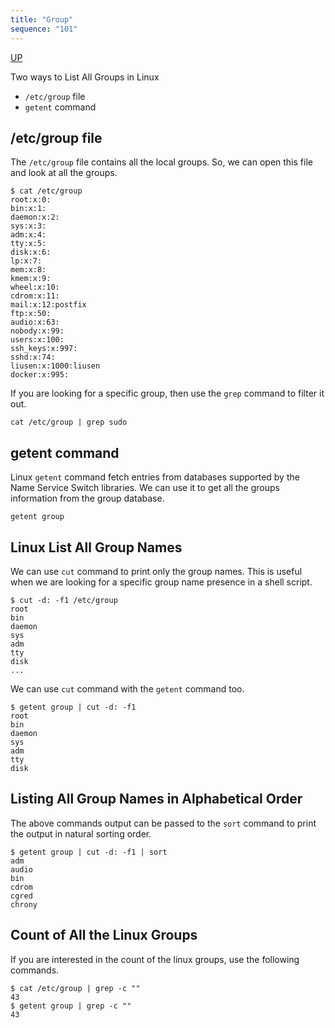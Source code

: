 ```yaml
---
title: "Group"
sequence: "101"
---
```


[UP](/linux.html)


Two ways to List All Groups in Linux

- `/etc/group` file
- `getent` command

## /etc/group file

The `/etc/group` file contains all the local groups.
So, we can open this file and look at all the groups.

```text
$ cat /etc/group
root:x:0:
bin:x:1:
daemon:x:2:
sys:x:3:
adm:x:4:
tty:x:5:
disk:x:6:
lp:x:7:
mem:x:8:
kmem:x:9:
wheel:x:10:
cdrom:x:11:
mail:x:12:postfix
ftp:x:50:
audio:x:63:
nobody:x:99:
users:x:100:
ssh_keys:x:997:
sshd:x:74:
liusen:x:1000:liusen
docker:x:995:
```

If you are looking for a specific group, then use the `grep` command to filter it out.

```text
cat /etc/group | grep sudo
```

## getent command

Linux `getent` command fetch entries from databases supported by the Name Service Switch libraries.
We can use it to get all the groups information from the group database.

```text
getent group
```

## Linux List All Group Names

We can use `cut` command to print only the group names.
This is useful when we are looking for a specific group name presence in a shell script.

```text
$ cut -d: -f1 /etc/group
root
bin
daemon
sys
adm
tty
disk
...
```

We can use `cut` command with the `getent` command too.

```text
$ getent group | cut -d: -f1
root
bin
daemon
sys
adm
tty
disk
```

## Listing All Group Names in Alphabetical Order

The above commands output can be passed to the `sort` command to print the output in natural sorting order.

```text
$ getent group | cut -d: -f1 | sort
adm
audio
bin
cdrom
cgred
chrony
```

## Count of All the Linux Groups

If you are interested in the count of the linux groups, use the following commands.

```text
$ cat /etc/group | grep -c ""
43
$ getent group | grep -c ""
43
```
